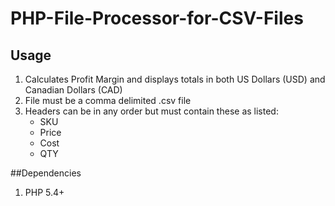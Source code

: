 # PHP-File-Processor-for-CSV-Files
## Usage
1. Calculates Profit Margin and displays totals in both US Dollars (USD) and Canadian Dollars (CAD)
2. File must be a comma delimited .csv file
3. Headers can be in any order but must contain these as listed:
    * SKU
    * Price
    * Cost
    * QTY

##Dependencies
1. PHP 5.4+
